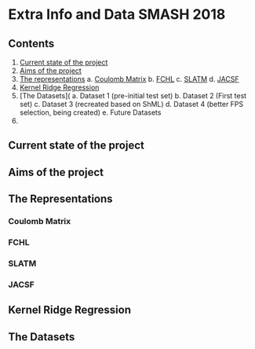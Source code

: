# Extra Info and Data SMASH 2018

## Contents
 1. [Current state of the project](#current-state-of-the-project)
 2. [Aims of the project](#aims-of-the-project) 
 3. [The representations](#the-representations)
	 a. [Coulomb Matrix](#coulomb-matrix)
	 b. [FCHL](#fchl)
	 c. [SLATM](#slatm) 
	 d. [JACSF](#jacsf)
 5. [Kernel Ridge Regression](#kernel-ridge-regression)
 6. [The Datasets](
	 a. Dataset 1 (pre-initial test set)
	 b. Dataset 2 (First test set)
	 c. Dataset 3 (recreated based on ShML)
	 d. Dataset 4 (better FPS selection, being created)
	 e. Future Datasets
 8. 

## Current state of the project

## Aims of the project

## The Representations

### Coulomb Matrix

### FCHL

### SLATM

### JACSF

## Kernel Ridge Regression

## The Datasets
<!--stackedit_data:
eyJoaXN0b3J5IjpbODcyODEyNDQyLC0xNDA2MzM3MTI5LC00Mz
kyNzAwMzAsLTE3MDc5MDgyNTUsLTEwODY5MDIxNDNdfQ==
-->